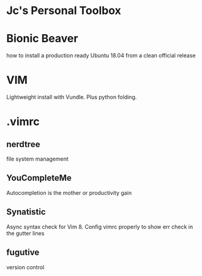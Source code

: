 # Jc's Personal Toolbox



# Bionic Beaver
how to install a production ready Ubuntu 18.04 from a clean official release

# VIM
Lightweight install with Vundle. Plus python folding.

# .vimrc
## nerdtree
file system management

## YouCompleteMe
Autocompletion is the mother or productivity gain

## Synatistic
Async syntax check for Vim 8. Config vimrc properly to show err check in the gutter lines

## fugutive
version control
